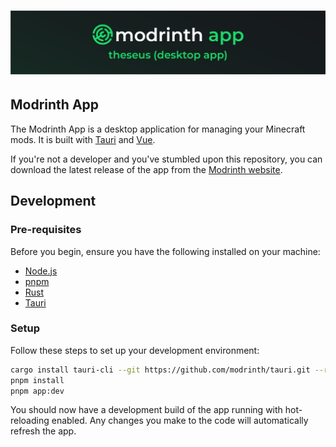 # ![Modrinth App](/.github/assets/app_cover.png)

## Modrinth App

The Modrinth App is a desktop application for managing your Minecraft mods. It is built with [Tauri](https://tauri.app/) and [Vue](https://vuejs.org/).

If you're not a developer and you've stumbled upon this repository, you can download the latest release of the app from the [Modrinth website](https://modrinth.com/app).

## Development

### Pre-requisites

Before you begin, ensure you have the following installed on your machine:

- [Node.js](https://nodejs.org/en/)
- [pnpm](https://pnpm.io/)
- [Rust](https://www.rust-lang.org/tools/install)
- [Tauri](https://v2.tauri.app/start/prerequisites/)

### Setup

Follow these steps to set up your development environment:

```bash
cargo install tauri-cli --git https://github.com/modrinth/tauri.git --rev c2b059b85370e1a7018faf3286d2cd8b8ce58a38
pnpm install
pnpm app:dev
```

You should now have a development build of the app running with hot-reloading enabled. Any changes you make to the code will automatically refresh the app.
